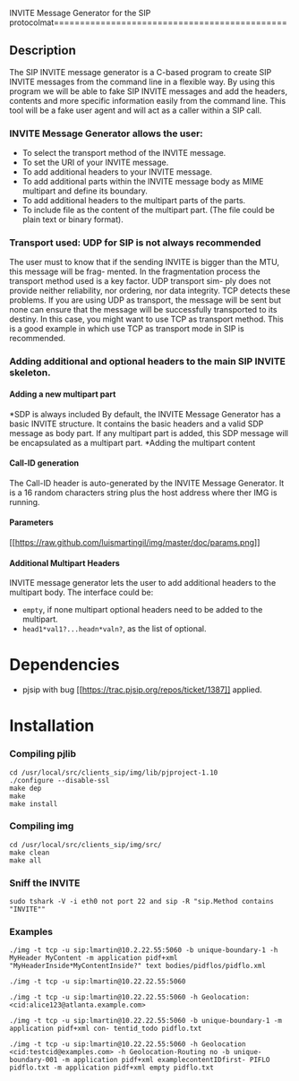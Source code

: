 INVITE Message Generator for the SIP protocolmat=============================================

Description
-----------
The SIP INVITE message generator is a C-based program to create SIP INVITE messages from the command line in a flexible way. By using this program we will be able to fake SIP INVITE messages and add the headers, contents and more specific information easily from the command line. This tool will be a fake user agent and will act as a caller within a SIP call.

### INVITE Message Generator allows the user:
+ To select the transport method of the INVITE message.
+ To set the URI of your INVITE message.
+ To add additional headers to your INVITE message.
+ To add additional parts within the INVITE message body as MIME multipart and define its boundary.
+ To add additional headers to the multipart parts of the parts.
+ To include file as the content of the multipart part. (The file could be plain text or binary format).

### Transport used: UDP for SIP is not always recommended
The user must to know that if the sending INVITE is bigger than the MTU, this message will be frag- mented. In the fragmentation process the transport method used is a key factor. UDP transport sim- ply does not provide neither reliability, nor ordering, nor data integrity. TCP detects these problems. If you are using UDP as transport, the message will be sent but none can ensure that the message will be successfully transported to its destiny. In this case, you might want to use TCP as transport method. This is a good example in which use TCP as transport mode in SIP is recommended.

### Adding additional and optional headers to the main SIP INVITE skeleton.

#### Adding a new multipart part
*SDP is always included By default, the INVITE Message Generator has a basic INVITE structure. It contains the basic headers and a valid SDP message as body part. If any multipart part is added, this SDP message will be encapsulated as a multipart part. 
*Adding the multipart content

#### Call-ID generation
The Call-ID header is auto-generated by the INVITE Message Generator. It is a 16 random characters string plus the host address where ther IMG is running.

#### Parameters
[[https://raw.github.com/luismartingil/img/master/doc/params.png]]

#### Additional Multipart Headers
INVITE message generator lets the user to add additional headers to the multipart body. 
The interface could be: 
+ `empty`, if none multipart optional headers need to be added to the multipart.
+ `head1*val1?...headn*valn?`, as the list of optional.

# Dependencies
+ pjsip with bug [[https://trac.pjsip.org/repos/ticket/1387]] applied.

# Installation
### Compiling pjlib
    cd /usr/local/src/clients_sip/img/lib/pjproject-1.10
    ./configure --disable-ssl
    make dep
    make
    make install

### Compiling img
    cd /usr/local/src/clients_sip/img/src/
    make clean
    make all

### Sniff the INVITE
    sudo tshark -V -i eth0 not port 22 and sip -R "sip.Method contains "INVITE""

### Examples

    ./img -t tcp -u sip:lmartin@10.2.22.55:5060 -b unique-boundary-1 -h MyHeader MyContent -m application pidf+xml "MyHeaderInside*MyContentInside?" text bodies/pidflos/pidflo.xml

    ./img -t tcp -u sip:lmartin@10.22.22.55:5060

    ./img -t tcp -u sip:lmartin@10.22.22.55:5060 -h Geolocation: <cid:alice123@atlanta.example.com>

    ./img -t tcp -u sip:lmartin@10.22.22.55:5060 -b unique-boundary-1 -m application pidf+xml con- tentid_todo pidflo.txt

    ./img -t tcp -u sip:lmartin@10.22.22.55:5060 -h Geolocation <cid:testcid@examples.com> -h Geolocation-Routing no -b unique-boundary-001 -m application pidf+xml examplecontentIDfirst- PIFLO pidflo.txt -m application pidf+xml empty pidflo.txt